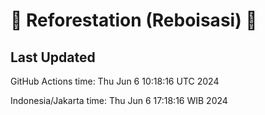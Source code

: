 
# 🌳 Reforestation (Reboisasi) 🌲

## Last Updated

GitHub Actions time: Thu Jun  6 10:18:16 UTC 2024

Indonesia/Jakarta time: Thu Jun  6 17:18:16 WIB 2024
